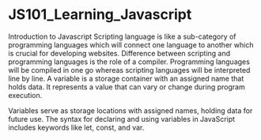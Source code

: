 # JS101_Learning_Javascript
Introduction to Javascript
Scripting language is like a sub-category of programming languages which will connect one language to another which is crucial for developing websites. Difference between scripting and programming languages is the role of a compiler. Programming languages will be compiled in one go whereas scripting languages will be interpreted line by line.
A variable is a storage container with an assigned name that holds data. It represents a value that can vary or change during program execution.

Variables serve as storage locations with assigned names, holding data for future use. The syntax for declaring and using variables in JavaScript includes keywords like let, const, and var.
